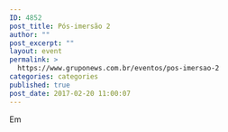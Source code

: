```yaml
---
ID: 4852
post_title: Pós-imersão 2
author: ""
post_excerpt: ""
layout: event
permalink: >
  https://www.gruponews.com.br/eventos/pos-imersao-2
categories: categories
published: true
post_date: 2017-02-20 11:00:07
---
```

Em